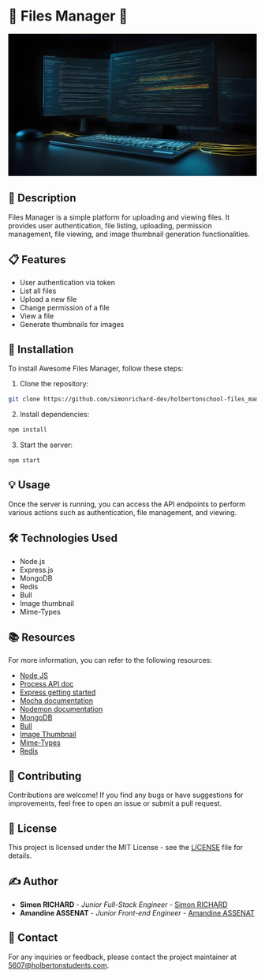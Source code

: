 # 🚀 Files Manager 📂

<img src="https://github.com/simonrichard-dev/holbertonschool-files_manager/blob/main/image/fotor-ai-20240402165519.jpg">

## 📝 Description
Files Manager is a simple platform for uploading and viewing files. It provides user authentication, file listing, uploading, permission management, file viewing, and image thumbnail generation functionalities.

## 📋 Features
- User authentication via token
- List all files
- Upload a new file
- Change permission of a file
- View a file
- Generate thumbnails for images

## 🔧 Installation
To install Awesome Files Manager, follow these steps:

1. Clone the repository:
```sh
git clone https://github.com/simonrichard-dev/holbertonschool-files_manager.git
```

2. Install dependencies:
```sh
npm install
```

3. Start the server:
```sh
npm start
```

## 💡 Usage
Once the server is running, you can access the API endpoints to perform various actions such as authentication, file management, and viewing.

## 🛠️ Technologies Used
- Node.js
- Express.js
- MongoDB
- Redis
- Bull
- Image thumbnail
- Mime-Types

## 📚 Resources
For more information, you can refer to the following resources:
- [Node JS](https://nodejs.org/en/learn/getting-started/introduction-to-nodejs)
- [Process API doc](https://node.readthedocs.io/en/latest/api/process/)
- [Express getting started](https://expressjs.com/en/starter/installing.html)
- [Mocha documentation](https://mochajs.org/)
- [Nodemon documentation](https://github.com/remy/nodemon#nodemon)
- [MongoDB](https://github.com/mongodb/node-mongodb-native)
- [Bull](https://github.com/OptimalBits/bull)
- [Image Thumbnail](https://www.npmjs.com/package/image-thumbnail)
- [Mime-Types](https://www.npmjs.com/package/mime-types)
- [Redis](https://github.com/redis/node-redis)

## 🤝 Contributing
Contributions are welcome! If you find any bugs or have suggestions for improvements, feel free to open an issue or submit a pull request.

## 📄 License
This project is licensed under the MIT License - see the [LICENSE](https://opensource.org/license/mit) file for details.

## ✍️ Author
- **Simon RICHARD** - *Junior Full-Stack Engineer* - [Simon RICHARD](https://www.linkedin.com/in/simonrichard-dev/)
- **Amandine ASSENAT** - *Junior Front-end Engineer* - [Amandine ASSENAT](https://www.linkedin.com/in/amandine-assenat-a90714251/)

## 📧 Contact
For any inquiries or feedback, please contact the project maintainer at 5607@holbertonstudents.com.